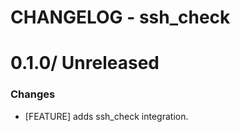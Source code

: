 # CHANGELOG - ssh_check

0.1.0/ Unreleased
==================

### Changes

* [FEATURE] adds ssh_check integration.
